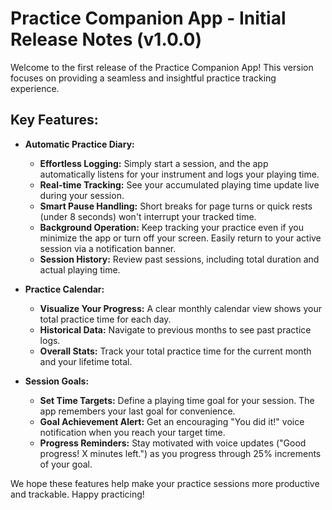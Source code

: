 # Practice Companion App - Initial Release Notes (v1.0.0)

Welcome to the first release of the Practice Companion App! This version focuses on providing a seamless and insightful practice tracking experience.

## Key Features:

*   **Automatic Practice Diary:**
    *   **Effortless Logging:** Simply start a session, and the app automatically listens for your instrument and logs your playing time.
    *   **Real-time Tracking:** See your accumulated playing time update live during your session.
    *   **Smart Pause Handling:** Short breaks for page turns or quick rests (under 8 seconds) won't interrupt your tracked time.
    *   **Background Operation:** Keep tracking your practice even if you minimize the app or turn off your screen. Easily return to your active session via a notification banner.
    *   **Session History:** Review past sessions, including total duration and actual playing time.

*   **Practice Calendar:**
    *   **Visualize Your Progress:** A clear monthly calendar view shows your total practice time for each day.
    *   **Historical Data:** Navigate to previous months to see past practice logs.
    *   **Overall Stats:** Track your total practice time for the current month and your lifetime total.

*   **Session Goals:**
    *   **Set Time Targets:** Define a playing time goal for your session. The app remembers your last goal for convenience.
    *   **Goal Achievement Alert:** Get an encouraging "You did it!" voice notification when you reach your target time.
    *   **Progress Reminders:** Stay motivated with voice updates ("Good progress! X minutes left.") as you progress through 25% increments of your goal.

We hope these features help make your practice sessions more productive and trackable. Happy practicing!